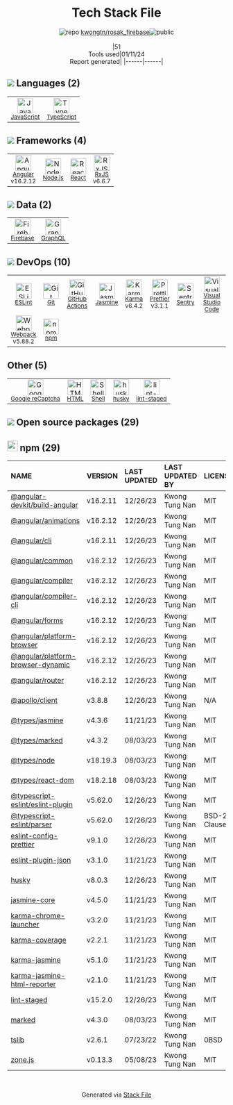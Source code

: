 <!--
&lt;--- Readme.md Snippet without images Start ---&gt;
## Tech Stack
kwongtn/rosak_firebase is built on the following main stack:

- [Firebase](https://firebase.google.com/) – Realtime Backend / API
- [Sentry](https://sentry.io/welcome/?utm_source=stackshare&utm_medium=link&utm_campaign=profile) – Exception Monitoring
- [Jasmine](http://jasmine.github.io/) – Javascript Testing Framework
- [Node.js](http://nodejs.org/) – Frameworks (Full Stack)
- [React](https://reactjs.org/) – Javascript UI Libraries
- [JavaScript](https://developer.mozilla.org/en-US/docs/Web/JavaScript) – Languages
- [Karma](http://karma-runner.github.io/) – Browser Testing
- [TypeScript](http://www.typescriptlang.org) – Languages
- [Webpack](http://webpack.js.org) – JS Build Tools / JS Task Runners
- [RxJS](http://reactivex.io/rxjs/) – Concurrency Frameworks
- [ESLint](http://eslint.org/) – Code Review
- [Angular](https://angular.io) – Javascript MVC Frameworks
- [GraphQL](http://graphql.org/) – Query Languages
- [Visual Studio Code](https://code.visualstudio.com/) – Text Editor
- [Google reCaptcha](https://www.google.com/recaptcha/intro/index.html) – Bot Detection
- [Shell](https://en.wikipedia.org/wiki/Shell_script) – Shells
- [Prettier](https://prettier.io/) – Code Review
- [GitHub Actions](https://github.com/features/actions) – Continuous Integration

Full tech stack [here](/techstack.md)

&lt;--- Readme.md Snippet without images End ---&gt;

&lt;--- Readme.md Snippet with images Start ---&gt;
## Tech Stack
kwongtn/rosak_firebase is built on the following main stack:

- <img width='25' height='25' src='https://img.stackshare.io/service/116/cZLxNFZS.jpg' alt='Firebase'/> [Firebase](https://firebase.google.com/) – Realtime Backend / API
- <img width='25' height='25' src='https://img.stackshare.io/service/191/default_9262326592c97828a2a4299dec085a3674dd05f4.png' alt='Sentry'/> [Sentry](https://sentry.io/welcome/?utm_source=stackshare&utm_medium=link&utm_campaign=profile) – Exception Monitoring
- <img width='25' height='25' src='https://img.stackshare.io/service/831/7c0b595409af531b9cdeb07f8c513e8b.png' alt='Jasmine'/> [Jasmine](http://jasmine.github.io/) – Javascript Testing Framework
- <img width='25' height='25' src='https://img.stackshare.io/service/1011/n1JRsFeB_400x400.png' alt='Node.js'/> [Node.js](http://nodejs.org/) – Frameworks (Full Stack)
- <img width='25' height='25' src='https://img.stackshare.io/service/1020/OYIaJ1KK.png' alt='React'/> [React](https://reactjs.org/) – Javascript UI Libraries
- <img width='25' height='25' src='https://img.stackshare.io/service/1209/javascript.jpeg' alt='JavaScript'/> [JavaScript](https://developer.mozilla.org/en-US/docs/Web/JavaScript) – Languages
- <img width='25' height='25' src='https://img.stackshare.io/service/1420/TidYGd6a.png' alt='Karma'/> [Karma](http://karma-runner.github.io/) – Browser Testing
- <img width='25' height='25' src='https://img.stackshare.io/service/1612/bynNY5dJ.jpg' alt='TypeScript'/> [TypeScript](http://www.typescriptlang.org) – Languages
- <img width='25' height='25' src='https://img.stackshare.io/service/1682/IMG_4636.PNG' alt='Webpack'/> [Webpack](http://webpack.js.org) – JS Build Tools / JS Task Runners
- <img width='25' height='25' src='https://img.stackshare.io/service/1796/984368.png' alt='RxJS'/> [RxJS](http://reactivex.io/rxjs/) – Concurrency Frameworks
- <img width='25' height='25' src='https://img.stackshare.io/service/3337/Q4L7Jncy.jpg' alt='ESLint'/> [ESLint](http://eslint.org/) – Code Review
- <img width='25' height='25' src='https://img.stackshare.io/service/3745/cb8U-gL6_400x400.jpg' alt='Angular'/> [Angular](https://angular.io) – Javascript MVC Frameworks
- <img width='25' height='25' src='https://img.stackshare.io/service/3820/12972006.png' alt='GraphQL'/> [GraphQL](http://graphql.org/) – Query Languages
- <img width='25' height='25' src='https://img.stackshare.io/service/4202/Visual_Studio_Code_logo.png' alt='Visual Studio Code'/> [Visual Studio Code](https://code.visualstudio.com/) – Text Editor
- <img width='25' height='25' src='https://img.stackshare.io/service/4482/dVHQiE0t_400x400.png' alt='Google reCaptcha'/> [Google reCaptcha](https://www.google.com/recaptcha/intro/index.html) – Bot Detection
- <img width='25' height='25' src='https://img.stackshare.io/service/4631/default_c2062d40130562bdc836c13dbca02d318205a962.png' alt='Shell'/> [Shell](https://en.wikipedia.org/wiki/Shell_script) – Shells
- <img width='25' height='25' src='https://img.stackshare.io/service/7035/default_66f265943abed56bcdbfca1c866a4261b1fbb063.jpg' alt='Prettier'/> [Prettier](https://prettier.io/) – Code Review
- <img width='25' height='25' src='https://img.stackshare.io/service/11563/actions.png' alt='GitHub Actions'/> [GitHub Actions](https://github.com/features/actions) – Continuous Integration

Full tech stack [here](/techstack.md)

&lt;--- Readme.md Snippet with images End ---&gt;
-->
<div align="center">

# Tech Stack File

![](https://img.stackshare.io/repo.svg "repo") [kwongtn/rosak_firebase](https://github.com/kwongtn/rosak_firebase)![](https://img.stackshare.io/public_badge.svg "public")
<br/><br/>
|51<br/>Tools used|01/11/24 <br/>Report generated|
|------|------|

</div>

## <img src='https://img.stackshare.io/languages.svg'/> Languages (2)

<table><tr>
  <td align='center'>
  <img width='36' height='36' src='https://img.stackshare.io/service/1209/javascript.jpeg' alt='JavaScript'>
  <br>
  <sub><a href="https://developer.mozilla.org/en-US/docs/Web/JavaScript">JavaScript</a></sub>
  <br>
  <sub></sub>
</td>

<td align='center'>
  <img width='36' height='36' src='https://img.stackshare.io/service/1612/bynNY5dJ.jpg' alt='TypeScript'>
  <br>
  <sub><a href="http://www.typescriptlang.org">TypeScript</a></sub>
  <br>
  <sub></sub>
</td>

</tr>
</table>

## <img src='https://img.stackshare.io/frameworks.svg'/> Frameworks (4)

<table><tr>
  <td align='center'>
  <img width='36' height='36' src='https://img.stackshare.io/service/3745/cb8U-gL6_400x400.jpg' alt='Angular'>
  <br>
  <sub><a href="https://angular.io">Angular</a></sub>
  <br>
  <sub>v16.2.12</sub>
</td>

<td align='center'>
  <img width='36' height='36' src='https://img.stackshare.io/service/1011/n1JRsFeB_400x400.png' alt='Node.js'>
  <br>
  <sub><a href="http://nodejs.org/">Node.js</a></sub>
  <br>
  <sub></sub>
</td>

<td align='center'>
  <img width='36' height='36' src='https://img.stackshare.io/service/1020/OYIaJ1KK.png' alt='React'>
  <br>
  <sub><a href="https://reactjs.org/">React</a></sub>
  <br>
  <sub></sub>
</td>

<td align='center'>
  <img width='36' height='36' src='https://img.stackshare.io/service/1796/984368.png' alt='RxJS'>
  <br>
  <sub><a href="http://reactivex.io/rxjs/">RxJS</a></sub>
  <br>
  <sub>v6.6.7</sub>
</td>

</tr>
</table>

## <img src='https://img.stackshare.io/databases.svg'/> Data (2)

<table><tr>
  <td align='center'>
  <img width='36' height='36' src='https://img.stackshare.io/service/116/cZLxNFZS.jpg' alt='Firebase'>
  <br>
  <sub><a href="https://firebase.google.com/">Firebase</a></sub>
  <br>
  <sub></sub>
</td>

<td align='center'>
  <img width='36' height='36' src='https://img.stackshare.io/service/3820/12972006.png' alt='GraphQL'>
  <br>
  <sub><a href="http://graphql.org/">GraphQL</a></sub>
  <br>
  <sub></sub>
</td>

</tr>
</table>

## <img src='https://img.stackshare.io/devops.svg'/> DevOps (10)

<table><tr>
  <td align='center'>
  <img width='36' height='36' src='https://img.stackshare.io/service/3337/Q4L7Jncy.jpg' alt='ESLint'>
  <br>
  <sub><a href="http://eslint.org/">ESLint</a></sub>
  <br>
  <sub></sub>
</td>

<td align='center'>
  <img width='36' height='36' src='https://img.stackshare.io/service/1046/git.png' alt='Git'>
  <br>
  <sub><a href="http://git-scm.com/">Git</a></sub>
  <br>
  <sub></sub>
</td>

<td align='center'>
  <img width='36' height='36' src='https://img.stackshare.io/service/11563/actions.png' alt='GitHub Actions'>
  <br>
  <sub><a href="https://github.com/features/actions">GitHub Actions</a></sub>
  <br>
  <sub></sub>
</td>

<td align='center'>
  <img width='36' height='36' src='https://img.stackshare.io/service/831/7c0b595409af531b9cdeb07f8c513e8b.png' alt='Jasmine'>
  <br>
  <sub><a href="http://jasmine.github.io/">Jasmine</a></sub>
  <br>
  <sub></sub>
</td>

<td align='center'>
  <img width='36' height='36' src='https://img.stackshare.io/service/1420/TidYGd6a.png' alt='Karma'>
  <br>
  <sub><a href="http://karma-runner.github.io/">Karma</a></sub>
  <br>
  <sub>v6.4.2</sub>
</td>

<td align='center'>
  <img width='36' height='36' src='https://img.stackshare.io/service/7035/default_66f265943abed56bcdbfca1c866a4261b1fbb063.jpg' alt='Prettier'>
  <br>
  <sub><a href="https://prettier.io/">Prettier</a></sub>
  <br>
  <sub>v3.1.1</sub>
</td>

<td align='center'>
  <img width='36' height='36' src='https://img.stackshare.io/service/191/default_9262326592c97828a2a4299dec085a3674dd05f4.png' alt='Sentry'>
  <br>
  <sub><a href="https://sentry.io/welcome/?utm_source=stackshare&utm_medium=link&utm_campaign=profile">Sentry</a></sub>
  <br>
  <sub></sub>
</td>

<td align='center'>
  <img width='36' height='36' src='https://img.stackshare.io/service/4202/Visual_Studio_Code_logo.png' alt='Visual Studio Code'>
  <br>
  <sub><a href="https://code.visualstudio.com/">Visual Studio Code</a></sub>
  <br>
  <sub></sub>
</td>

</tr>
<tr>
  <td align='center'>
  <img width='36' height='36' src='https://img.stackshare.io/service/1682/IMG_4636.PNG' alt='Webpack'>
  <br>
  <sub><a href="http://webpack.js.org">Webpack</a></sub>
  <br>
  <sub>v5.88.2</sub>
</td>

<td align='center'>
  <img width='36' height='36' src='https://img.stackshare.io/service/1120/lejvzrnlpb308aftn31u.png' alt='npm'>
  <br>
  <sub><a href="https://www.npmjs.com/">npm</a></sub>
  <br>
  <sub></sub>
</td>

</tr>
</table>

## Other (5)

<table><tr>
  <td align='center'>
  <img width='36' height='36' src='https://img.stackshare.io/service/4482/dVHQiE0t_400x400.png' alt='Google reCaptcha'>
  <br>
  <sub><a href="https://www.google.com/recaptcha/intro/index.html">Google reCaptcha</a></sub>
  <br>
  <sub></sub>
</td>

<td align='center'>
  <img width='36' height='36' src='https://img.stackshare.io/service/2270/no-img-open-source.png' alt='HTML'>
  <br>
  <sub><a href="http://">HTML</a></sub>
  <br>
  <sub></sub>
</td>

<td align='center'>
  <img width='36' height='36' src='https://img.stackshare.io/service/4631/default_c2062d40130562bdc836c13dbca02d318205a962.png' alt='Shell'>
  <br>
  <sub><a href="https://en.wikipedia.org/wiki/Shell_script">Shell</a></sub>
  <br>
  <sub></sub>
</td>

<td align='center'>
  <img width='36' height='36' src='https://img.stackshare.io/service/9527/5502029.jpeg' alt='husky'>
  <br>
  <sub><a href="https://github.com/typicode/husky">husky</a></sub>
  <br>
  <sub></sub>
</td>

<td align='center'>
  <img width='36' height='36' src='https://img.stackshare.io/service/10577/11071.jpeg' alt='lint-staged'>
  <br>
  <sub><a href="https://github.com/okonet/lint-staged">lint-staged</a></sub>
  <br>
  <sub></sub>
</td>

</tr>
</table>

## <img src='https://img.stackshare.io/group.svg' /> Open source packages (29)</h2>

## <img width='24' height='24' src='https://img.stackshare.io/service/1120/lejvzrnlpb308aftn31u.png'/> npm (29)

| NAME                                                                                         | VERSION  | LAST UPDATED | LAST UPDATED BY | LICENSE      | VULNERABILITIES |
| :------------------------------------------------------------------------------------------- | :------- | :----------- | :-------------- | :----------- | :-------------- |
| [@angular-devkit/build-angular](https://www.npmjs.com/@angular-devkit/build-angular)         | v16.2.11 | 12/26/23     | Kwong Tung Nan  | MIT          | N/A             |
| [@angular/animations](https://www.npmjs.com/@angular/animations)                             | v16.2.12 | 12/26/23     | Kwong Tung Nan  | MIT          | N/A             |
| [@angular/cli](https://www.npmjs.com/@angular/cli)                                           | v16.2.11 | 12/26/23     | Kwong Tung Nan  | MIT          | N/A             |
| [@angular/common](https://www.npmjs.com/@angular/common)                                     | v16.2.12 | 12/26/23     | Kwong Tung Nan  | MIT          | N/A             |
| [@angular/compiler](https://www.npmjs.com/@angular/compiler)                                 | v16.2.12 | 12/26/23     | Kwong Tung Nan  | MIT          | N/A             |
| [@angular/compiler-cli](https://www.npmjs.com/@angular/compiler-cli)                         | v16.2.12 | 12/26/23     | Kwong Tung Nan  | MIT          | N/A             |
| [@angular/forms](https://www.npmjs.com/@angular/forms)                                       | v16.2.12 | 12/26/23     | Kwong Tung Nan  | MIT          | N/A             |
| [@angular/platform-browser](https://www.npmjs.com/@angular/platform-browser)                 | v16.2.12 | 12/26/23     | Kwong Tung Nan  | MIT          | N/A             |
| [@angular/platform-browser-dynamic](https://www.npmjs.com/@angular/platform-browser-dynamic) | v16.2.12 | 12/26/23     | Kwong Tung Nan  | MIT          | N/A             |
| [@angular/router](https://www.npmjs.com/@angular/router)                                     | v16.2.12 | 12/26/23     | Kwong Tung Nan  | MIT          | N/A             |
| [@apollo/client](https://www.npmjs.com/@apollo/client)                                       | v3.8.8   | 12/26/23     | Kwong Tung Nan  | N/A          | N/A             |
| [@types/jasmine](https://www.npmjs.com/@types/jasmine)                                       | v4.3.6   | 11/21/23     | Kwong Tung Nan  | MIT          | N/A             |
| [@types/marked](https://www.npmjs.com/@types/marked)                                         | v4.3.2   | 08/03/23     | Kwong Tung Nan  | MIT          | N/A             |
| [@types/node](https://www.npmjs.com/@types/node)                                             | v18.19.3 | 08/03/23     | Kwong Tung Nan  | MIT          | N/A             |
| [@types/react-dom](https://www.npmjs.com/@types/react-dom)                                   | v18.2.18 | 08/03/23     | Kwong Tung Nan  | MIT          | N/A             |
| [@typescript-eslint/eslint-plugin](https://www.npmjs.com/@typescript-eslint/eslint-plugin)   | v5.62.0  | 12/26/23     | Kwong Tung Nan  | MIT          | N/A             |
| [@typescript-eslint/parser](https://www.npmjs.com/@typescript-eslint/parser)                 | v5.62.0  | 12/26/23     | Kwong Tung Nan  | BSD-2-Clause | N/A             |
| [eslint-config-prettier](https://www.npmjs.com/eslint-config-prettier)                       | v9.1.0   | 12/26/23     | Kwong Tung Nan  | MIT          | N/A             |
| [eslint-plugin-json](https://www.npmjs.com/eslint-plugin-json)                               | v3.1.0   | 11/21/23     | Kwong Tung Nan  | MIT          | N/A             |
| [husky](https://www.npmjs.com/husky)                                                         | v8.0.3   | 12/26/23     | Kwong Tung Nan  | MIT          | N/A             |
| [jasmine-core](https://www.npmjs.com/jasmine-core)                                           | v4.5.0   | 11/21/23     | Kwong Tung Nan  | MIT          | N/A             |
| [karma-chrome-launcher](https://www.npmjs.com/karma-chrome-launcher)                         | v3.2.0   | 11/21/23     | Kwong Tung Nan  | MIT          | N/A             |
| [karma-coverage](https://www.npmjs.com/karma-coverage)                                       | v2.2.1   | 11/21/23     | Kwong Tung Nan  | MIT          | N/A             |
| [karma-jasmine](https://www.npmjs.com/karma-jasmine)                                         | v5.1.0   | 11/21/23     | Kwong Tung Nan  | MIT          | N/A             |
| [karma-jasmine-html-reporter](https://www.npmjs.com/karma-jasmine-html-reporter)             | v2.1.0   | 11/21/23     | Kwong Tung Nan  | MIT          | N/A             |
| [lint-staged](https://www.npmjs.com/lint-staged)                                             | v15.2.0  | 12/26/23     | Kwong Tung Nan  | MIT          | N/A             |
| [marked](https://www.npmjs.com/marked)                                                       | v4.3.0   | 08/03/23     | Kwong Tung Nan  | MIT          | N/A             |
| [tslib](https://www.npmjs.com/tslib)                                                         | v2.6.1   | 07/23/22     | Kwong Tung Nan  | 0BSD         | N/A             |
| [zone.js](https://www.npmjs.com/zone.js)                                                     | v0.13.3  | 05/08/23     | Kwong Tung Nan  | MIT          | N/A             |

<br/>
<div align='center'>

Generated via [Stack File](https://github.com/marketplace/stack-file)
